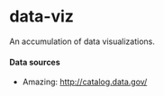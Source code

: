 # data-viz
An accumulation of data visualizations. 

#### Data sources
- Amazing: http://catalog.data.gov/

